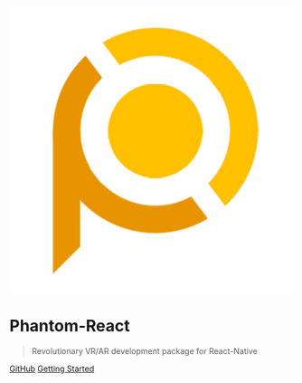 ![logo](_images/logo-icon-transparent.png)

# Phantom-React

> Revolutionary VR/AR development package for React-Native

[GitHub](https://github.com/TobyX-Corp/phantom-react)
[Getting Started](#/viro-platform-overview)